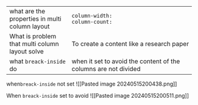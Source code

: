 
|                                                       |                                                                     |
| ----------------------------------------------------- | ------------------------------------------------------------------- |
| what are the <br>properties in multi<br>column layout | `column-width:`<br>`column-count:`                                  |
| What is problem<br>that multi column<br>layout solve  | To create a content like a research paper                           |
| what `breack-inside`<br>do                            | when it set to avoid the content of the <br>columns are not divided |
when`breack-inside` not set
![[Pasted image 20240515200438.png]]

When `breack-inside` set to avoid
![[Pasted image 20240515200511.png]]
